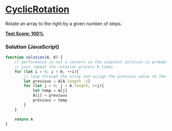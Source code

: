 # [CyclicRotation](https://codility.com/programmers/lessons/1-iterations/)
Rotate an array to the right by a given number of steps.

__[Test Score: 100%](https://codility.com/demo/results/trainingVRBP48-MUD/)__

### Solution (JavaScript)
```js
function solution(A, K) {
    // performance is not a concern so the simplest solution is probably the best
    // just repeat the rotation process k times
    for (let i = 0; i < K; ++i){
        // loop through the array and assign the previous value to the current position and store the current value as the next previous. previous starts as the last value as it loops round
        let previous = A[A.length -1] 
        for (let j = 0; j < A.length; ++j){
            let temp = A[j]
            A[j] = previous
            previous = temp
        }
    }    
    
    return A
}
```
